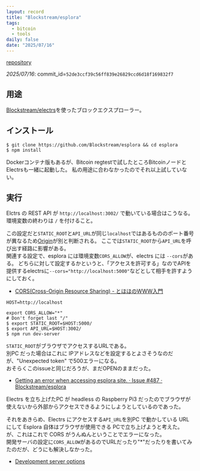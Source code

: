 ```yaml
---
layout: record
title: "Blockstream/esplora"
tags:
  - bitcoin
  - tools
daily: false
date: "2025/07/16"
---
```


[repository](https://github.com/Blockstream/esplora)

_2025/07/16_: commit_id=`52de3ccf39c56ff839e26829ccd6d18f169832f7`

## 用途

[Blockstream/electrs](electrs-bs.md)を使ったブロックエクスプローラー。

## インストール

```console
$ git clone https://github.com/Blockstream/esplora && cd esplora
$ npm install
```

Dockerコンテナ版もあるが、Bitcoin regtestで試したところBitcoinノードとElectrsも一緒に起動した。
私の用途に合わなかったのでそれ以上試していない。

## 実行

Elctrs の REST API が `http://localhost:3002/` で動いている場合はこうなる。  
環境変数の終わりは `/` を付けること。

この設定だと`STATIC_ROOT`と`API_URL`が同じ`localhost`ではあるもののポート番号が異なるため[Origin](https://developer.mozilla.org/ja/docs/Glossary/Origin)が別と判断される。
ここでは`STATIC_ROOT`から`API_URL`を呼び出す経路に影響がある。  
関連する設定で、esplora には環境変数`CORS_ALLOW`が、electrs には `--cors`がある。
どちらに対して設定するかというと、「アクセスを許可する」なのでAPIを提供するelectrsに`--cors="http://localhost:5000"`などとして相手を許すようにしておく。

* [CORS(Cross-Origin Resource Sharing) - とほほのWWW入門](https://www.tohoho-web.com/ex/cors.html)

```script
HOST=http://localhost

export CORS_ALLOW="*"
# Don't forget last "/"
$ export STATIC_ROOT=$HOST:5000/
$ export API_URL=$HOST:3002/
$ npm run dev-server
```

`STATIC_ROOT`がブラウザでアクセスするURLである。  
別PC だった場合はこれに IPアドレスなどを設定するとよさそうなのだが、"Unexpected token" で500エラーになる。  
おそらくこのissueと同じだろうが、まだOPENのままだった。

* [Getting an error when accessing esplora site. · Issue #487 · Blockstream/esplora](https://github.com/Blockstream/esplora/issues/487)

Electrs を立ち上げたPC が headless の Raspberry Pi3 だったのでブラウザが使えないから外部からアクセスできるようにしようとしているのであった。

それをあきらめ、Electrs にアクセスする`API_URL`を別PC で動かしている URL にして Esplora 自体はブラウザが使用できる PCで立ち上げようと考えた。  
が、これはこれで CORS がうんぬんということでエラーになった。  
開発サーバの設定に`CORS_ALLOW`があるのでURLだったり"*"だったりを書いてみたのだが、どうにも解決しなかった。

* [Development server options](https://github.com/Blockstream/esplora?tab=readme-ov-file#development-server-options)

